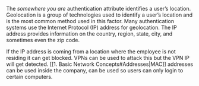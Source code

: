The *somewhere you are* authentication attribute identifies a user’s location. Geolocation is a group of technologies used to identify a user’s location and is the most common method used in this factor. Many authentication systems use the Internet Protocol (IP) address for geolocation. The IP address provides information on the country, region, state, city, and sometimes even the zip code.

If the IP address is coming from a location where the employee is not residing it can get blocked. VPNs can be used to attack this but the VPN IP will get detected. [[1. Basic Network Concepts#Addresses|MAC]] addresses can be used inside the company, can be used so users can only login to certain computers.
